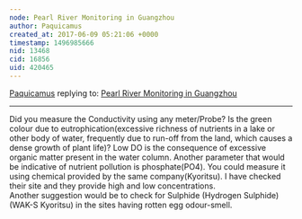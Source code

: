 ```yaml
---
node: Pearl River Monitoring in Guangzhou
author: Paquicamus
created_at: 2017-06-09 05:21:06 +0000
timestamp: 1496985666
nid: 13468
cid: 16856
uid: 420465
---
```




[Paquicamus](../profile/Paquicamus) replying to: [Pearl River Monitoring in Guangzhou](../notes/shanlter/09-21-2016/pearl-river-monitoring-in-guangzhou)

----
Did you measure the Conductivity using any meter/Probe?
Is the green colour due to eutrophication(excessive richness of nutrients in a lake or other body of water, frequently due to run-off from the land, which causes a dense growth of plant life)?
Low DO is the consequence of excessive organic matter present in the water column. 
Another parameter that would be indicative of nutrient pollution is phosphate(PO4). You could measure it using chemical provided by the same company(Kyoritsu). I have checked their site and they provide high and low concentrations.  
Another suggestion would be to check for Sulphide (Hydrogen Sulphide)(WAK-S  Kyoritsu) in the sites having rotten egg odour-smell. 
   
 